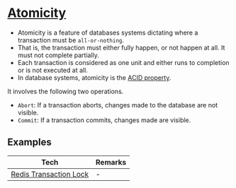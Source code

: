 
# [Atomicity](https://www.geeksforgeeks.org/acid-properties-in-dbms/)
- Atomicity is a feature of databases systems dictating where a transaction must be `all-or-nothing`.
- That is, the transaction must either fully happen, or not happen at all. It must not complete partially.
- Each transaction is considered as one unit and either runs to completion or is not executed at all.
- In database systems, atomicity is the [ACID property](ACIDPropertyTransaction.md).

It involves the following two operations.
- `Abort`: If a transaction aborts, changes made to the database are not visible.
- `Commit`: If a transaction commits, changes made are visible.

## Examples

| Tech                                 | Remarks |
|--------------------------------------|---------|
| [Redis Transaction Lock](../3_DatabaseComponents/Redis/README.md#atomicity---redis-transaction-lock) | -       |
